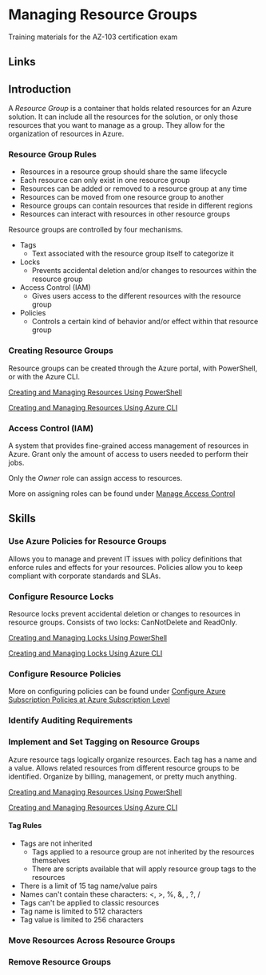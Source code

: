 # Managing Resource Groups

Training materials for the AZ-103 certification exam

## Links

## Introduction

A _Resource Group_ is a container that holds related resources for an Azure solution.  It can include all the resources for the solution, or only those resources that you want to manage as a group.  They allow for the organization of resources in Azure.

### Resource Group Rules

- Resources in a resource group should share the same lifecycle
- Each resource can only exist in one resource group
- Resources can be added or removed to a resource group at any time
- Resources can be moved from one resource group to another
- Resource groups can contain resources that reside in different regions
- Resources can interact with resources in other resource groups

Resource groups are controlled by four mechanisms.

- Tags
  - Text associated with the resource group itself to categorize it
- Locks
  - Prevents accidental deletion and/or changes to resources within the resource group
- Access Control (IAM)
  - Gives users access to the different resources with the resource group
- Policies
  - Controls a certain kind of behavior and/or effect within that resource group

### Creating Resource Groups

Resource groups can be created through the Azure portal, with PowerShell, or with the Azure CLI.

[Creating and Managing Resources Using PowerShell](Groups/groups-powershell.md)

[Creating and Managing Resources Using Azure CLI](Groups/groups-cli.md)

### Access Control (IAM)

A system that provides fine-grained access management of resources in Azure.  Grant only the amount of access to users needed to perform their jobs.

Only the _Owner_ role can assign access to resources.  

More on assigning roles can be found under [Manage Access Control](../Manage%20Access%20Control)

## Skills

### Use Azure Policies for Resource Groups

Allows you to manage and prevent IT issues with policy definitions that enforce rules and effects for your resources.  Policies allow you to keep compliant with corporate standards and SLAs.  

### Configure Resource Locks

Resource locks prevent accidental deletion or changes to resources in resource groups.  Consists of two locks: CanNotDelete and ReadOnly.

[Creating and Managing Locks Using PowerShell](Groups/group-powershell.md#Resource%20Lock%20Commands)

[Creating and Managing Locks Using Azure CLI](Groups/group-cli.md#Resource%20Lock%20Commands)

### Configure Resource Policies

More on configuring policies can be found under [Configure Azure Subscription Policies at Azure Subscription Level](..\Manage%20Subscriptions\README.MD#Configure%20Azure%20Subscription%20Policies%20at%20Azure%20Subscription%20Level)

### Identify Auditing Requirements

### Implement and Set Tagging on Resource Groups

Azure resource tags logically organize resources.  Each tag has a name and a value.  Allows related resources from different resource groups to be identified.  Organize by billing, management, or pretty much anything.

[Creating and Managing Resources Using PowerShell](Groups/groups-powershell.md)

[Creating and Managing Resources Using Azure CLI](Groups/groups-cli.md)

#### Tag Rules

- Tags are not inherited
  - Tags applied to a resource group are not inherited by the resources themselves
  - There are scripts available that will apply resource group tags to the resources
- There is a limit of 15 tag name/value pairs
- Names can't contain these characters: <, >, %, &, \, ?, /
- Tags can't be applied to classic resources
- Tag name is limited to 512 characters
- Tag value is limited to 256 characters

### Move Resources Across Resource Groups

### Remove Resource Groups
